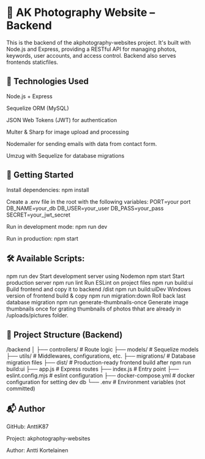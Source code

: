 # 📸 AK Photography Website – Backend

This is the backend of the akphotography-websites project. It's built with Node.js and Express, providing a RESTful API for managing photos, keywords, user accounts, and access control. Backend also serves frontends staticfiles.

## 🔧 Technologies Used

Node.js + Express

Sequelize ORM (MySQL)

JSON Web Tokens (JWT) for authentication

Multer & Sharp for image upload and processing

Nodemailer for sending emails with data from contact form.

Umzug with Sequelize for database migrations

## 🚀 Getting Started

Install dependencies:
npm install

Create a .env file in the root with the following variables:
PORT=your port
DB_NAME=your_db
DB_USER=your_user
DB_PASS=your_pass
SECRET=your_jwt_secret

Run in development mode:
npm run dev

Run in production:
npm start

## 🛠 Available Scripts:

npm run dev Start development server using Nodemon
npm start Start production server
npm run lint Run ESLint on project files
npm run build:ui Build frontend and copy it to backend /dist
npm run build:uiDev Windows version of frontend build & copy
npm run migration:down Roll back last database migration
npm run generate-thumbnails-once Generate image thumbnails once for grating thumbnails of photos thhat are already in /uploads/pictures folder.

## 📁 Project Structure (Backend)

/backend
│
├── controllers/ # Route logic
├── models/ # Sequelize models
├── utils/ # Middlewares, configurations, etc.
├── migrations/ # Database migration files
├── dist/ # Production-ready frontend build after npm run build:ui
├── app.js # Express routes
├── index.js # Entry point
├── eslint.config.mjs # eslint configuration
├── docker-compose.yml # docker configuration for setting dev db
└── .env # Environment variables (not committed)

## 📬 Author

GitHub: AnttiK87

Project: akphotography-websites

Author: Antti Kortelainen
